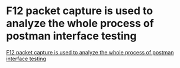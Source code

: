# F12 packet capture is used to analyze the whole process of postman interface testing
[F12 packet capture is used to analyze the whole process of postman interface testing](https://aiwithcloud.com/2022/09/15/f12_packet_capture_is_used_to_analyze_the_whole_process_of_postman_interface_testing/)